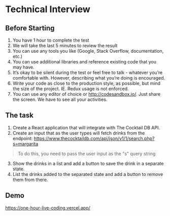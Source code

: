 # Technical Interview

## Before Starting
1. You have 1 hour to complete the test
2. We will take the last 5 minutes to review the result
3. You can use any tools you like (Google, Stack Overflow, documentation, etc.)
4. You can use additional libraries and reference existing code that you may have.
5. It’s okay to be silent during the test or feel free to talk - whatever you’re comfortable with. However, describing what you’re doing is encouraged.
6. Write your code as close to the production style, as possible, but mind the size of the project. IE. Redux usage is not enforced.
7. You can use any editor of choice or http://codesandbox.io/. Just share the screen. We have to see all your activities.


## The task

1. Create a React application that will integrate with The Cocktail DB API. 
2. Create an input that as the user types will fetch drinks from the endpoint: https://www.thecocktaildb.com/api/json/v1/1/search.php?s=margarita
> To do this, you need to pass the user input as the "s" query string
3. Show the drinks in a list and add a button to save the drink in a separate state.
4. List the drinks added to the separated state and add a button to remove them from there.

## Demo
https://one-hour-live-coding.vercel.app/
